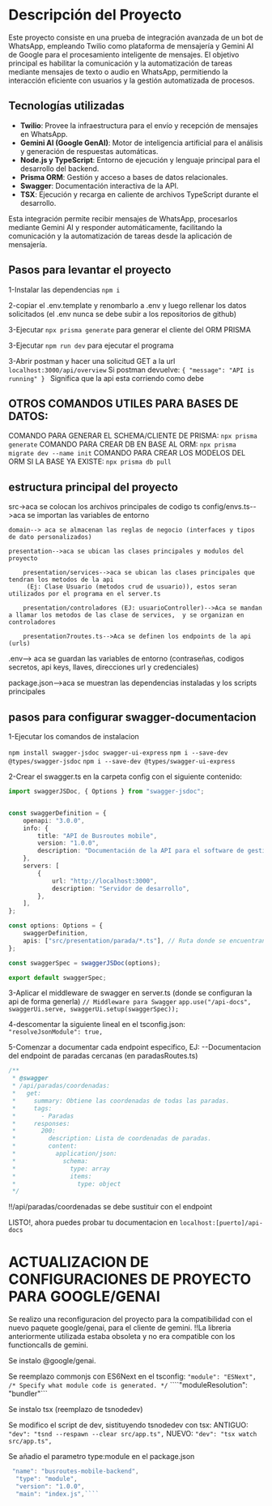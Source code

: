 # Descripción del Proyecto

Este proyecto consiste en una prueba de integración avanzada de un bot de WhatsApp, empleando Twilio como plataforma de mensajería y Gemini AI de Google para el procesamiento inteligente de mensajes. El objetivo principal es habilitar la comunicación y la automatización de tareas mediante mensajes de texto o audio en WhatsApp, permitiendo la interacción eficiente con usuarios y la gestión automatizada de procesos.

## Tecnologías utilizadas

- **Twilio**: Provee la infraestructura para el envío y recepción de mensajes en WhatsApp.
- **Gemini AI (Google GenAI)**: Motor de inteligencia artificial para el análisis y generación de respuestas automáticas.
- **Node.js y TypeScript**: Entorno de ejecución y lenguaje principal para el desarrollo del backend.
- **Prisma ORM**: Gestión y acceso a bases de datos relacionales.
- **Swagger**: Documentación interactiva de la API.
- **TSX**: Ejecución y recarga en caliente de archivos TypeScript durante el desarrollo.

Esta integración permite recibir mensajes de WhatsApp, procesarlos mediante Gemini AI y responder automáticamente, facilitando la comunicación y la automatización de tareas desde la aplicación de mensajería.



## Pasos para levantar el proyecto

1-Instalar las dependencias
```npm i```


2-copiar el .env.template y renombarlo a .env y luego rellenar los datos solicitados (el .env nunca se debe subir a los repositorios de github)

3-Ejecutar ````npx prisma generate```` para generar el cliente del ORM PRISMA

3-Ejecutar ```npm run dev``` para ejecutar el programa

3-Abrir postman y hacer una solicitud GET a la url ```localhost:3000/api/overview```
    Si postman devuelve:
    ```{
        "message": "API is running"
       }
    ```
    Significa que la api esta corriendo como debe

## OTROS COMANDOS UTILES PARA BASES DE DATOS:
COMANDO PARA GENERAR EL SCHEMA/CLIENTE DE PRISMA: ````npx prisma generate````
COMANDO PARA CREAR DB EN BASE AL ORM: ````npx prisma migrate dev --name init````
COMANDO PARA CREAR LOS MODELOS DEL ORM SI LA BASE YA EXISTE: ````npx prisma db pull````








## estructura principal del proyecto
src->aca se colocan los archivos principales de codigo ts
    config/envs.ts-->aca se importan las variables de entorno

    domain--> aca se almacenan las reglas de negocio (interfaces y tipos de dato personalizados)

    presentation-->aca se ubican las clases principales y modulos del proyecto
    
        presentation/services-->aca se ubican las clases principales que tendran los metodos de la api
         (Ej: Clase Usuario (metodos crud de usuario)), estos seran utilizados por el programa en el server.ts

        presentation/controladores (EJ: usuarioController)-->Aca se mandan a llamar los metodos de las clase de services,  y se organizan en controladores

        presentation7routes.ts-->Aca se definen los endpoints de la api (urls)

.env--> aca se guardan las variables de entorno (contraseñas, codigos secretos, api keys, llaves, direcciones url y credenciales)

package.json-->aca se muestran las dependencias instaladas y los scripts principales




## pasos para configurar swagger-documentacion
1-Ejecutar los comandos de instalacion

````npm install swagger-jsdoc swagger-ui-express````
````npm i --save-dev @types/swagger-jsdoc````
```npm i --save-dev @types/swagger-ui-express```

2-Crear el swagger.ts en la carpeta config con el siguiente contenido:

```ts 
import swaggerJSDoc, { Options } from "swagger-jsdoc";


const swaggerDefinition = {
    openapi: "3.0.0",
    info: {
        title: "API de Busroutes mobile",
        version: "1.0.0",
        description: "Documentación de la API para el software de gestión de taller automotriz.",
    },
    servers: [
        {
            url: "http://localhost:3000",
            description: "Servidor de desarrollo",
        },
    ],
};

const options: Options = {
    swaggerDefinition,
    apis: ["src/presentation/parada/*.ts"], // Ruta donde se encuentran las rutas documentadas
};

const swaggerSpec = swaggerJSDoc(options);

export default swaggerSpec;
```


3-Aplicar el middleware de swagger en server.ts (donde se configuran la api de forma generla)
```// Middleware para Swagger```
```app.use("/api-docs", swaggerUi.serve, swaggerUi.setup(swaggerSpec));```

4-descomentar la siguiente lineal en el tsconfig.json:
```    "resolveJsonModule": true,```

5-Comenzar a documentar cada endpoint especifico, EJ:
--Documentacion del endpoint de paradas cercanas (en paradasRoutes.ts)
```ts
/**
 * @swagger
 * /api/paradas/coordenadas:
 *   get:
 *     summary: Obtiene las coordenadas de todas las paradas.
 *     tags:
 *       - Paradas
 *     responses:
 *       200:
 *         description: Lista de coordenadas de paradas.
 *         content:
 *           application/json:
 *             schema:
 *               type: array
 *               items:
 *                 type: object
 */
```
!!/api/paradas/coordenadas se debe sustituir con el endpoint

LISTO!, ahora puedes probar tu documentacion en 
```localhost:[puerto]/api-docs```


# ACTUALIZACION DE CONFIGURACIONES DE PROYECTO PARA GOOGLE/GENAI
Se realizo una reconfiguracion del proyecto para la compatibilidad con el nuevo paquete google/genai, para el cliente de gemini.
!!La libreria anteriormente utilizada estaba obsoleta y no era compatible con los functioncalls de gemini.

Se instalo @google/genai.

Se reemplazo commonjs con ES6Next en el tsconfig:
```"module": "ESNext", /* Specify what module code is generated. */```
    ````"moduleResolution": "bundler"```

Se instalo tsx (reemplazo de tsnodedev) 

Se modifico el script de dev, sistituyendo tsnodedev con tsx:
ANTIGUO:``    "dev": "tsnd --respawn --clear src/app.ts",``
NUEVO:     ````"dev": "tsx watch src/app.ts",````

Se añadio el parametro type:module en el package.json
````ts
 "name": "busroutes-mobile-backend",
  "type": "module",
  "version": "1.0.0",
  "main": "index.js",````
